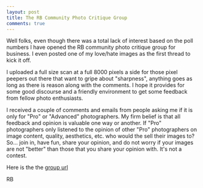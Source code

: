 ```yaml
---
layout: post
title: The RB Community Photo Critique Group
comments: true
---
```

Well folks, even though there was a total lack of interest based on the poll numbers I have opened the RB community photo critique group for business. I even posted one of my love/hate images as the first thread to kick it off.

I uploaded a full size scan at a full 8000 pixels a side for those pixel peepers out there that want to gripe about "sharpness", anything goes as long as there is reason along with the comments. I hope it provides for some good discourse and a friendly environment to get some feedback from fellow photo enthusiasts.

I received a couple of comments and emails from people asking me if it is only for "Pro" or "Advanced" photographers. My firm belief is that all feedback and opinion is valuable one way or another. If "Pro" photographers only listened to the opinion of other "Pro" photographers on image content, quality, aesthetics, etc. who would the sell their images to? So... join in, have fun, share your opinion, and do not worry if your images are not "better" than those that you share your opinion with. It's not a contest.

Here is the the <a href="http://www.flickr.com/groups/rbcritique/">group url</a>

RB